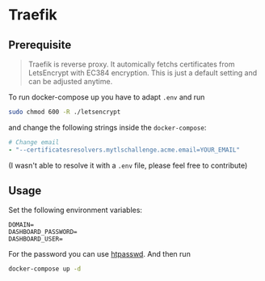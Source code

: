 # Traefik

## Prerequisite

> Traefik is reverse proxy. It automically fetchs certificates from LetsEncrypt with EC384 encryption. This is just a default setting and can be adjusted anytime.

To run docker-compose up you have to adapt `.env` and run

```sh
sudo chmod 600 -R ./letsencrypt
```

and change the following strings inside the `docker-compose`:

```yaml
# Change email
- "--certificatesresolvers.mytlschallenge.acme.email=YOUR_EMAIL"
```

(I wasn't able to resolve it with a `.env` file, please feel free to contribute)

## Usage

Set the following environment variables:

```env
DOMAIN=
DASHBOARD_PASSWORD=
DASHBOARD_USER=
```

For the password you can use [htpasswd](https://hostingcanada.org/htpasswd-generator/). And then run

```sh
docker-compose up -d
```
